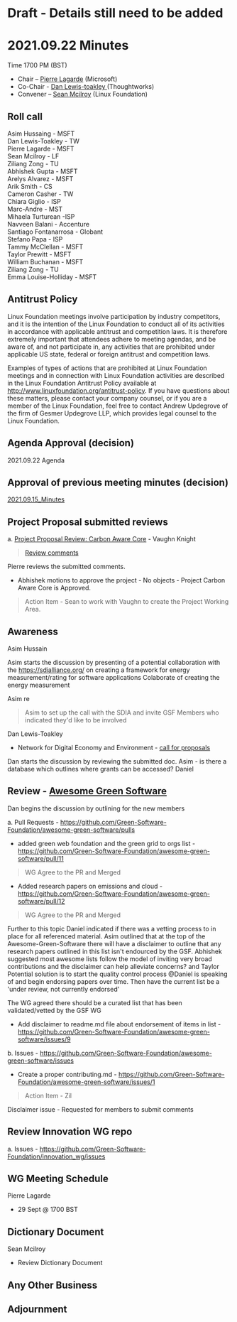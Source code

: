 # Draft - Details still need to be added

# 2021.09.22 Minutes
Time 1700 PM (BST)

- Chair – [Pierre Lagarde](https://www.linkedin.com/in/pierlag/) (Microsoft) 
- Co-Chair - [Dan Lewis-toakley ](https://www.linkedin.com/in/danlewistoakley/) (Thoughtworks)
- Convener – [Sean Mcilroy](https://www.linkedin.com/in/sean-mcilroy-bb3b5548/) (Linux Foundation)
  
## Roll call 

Asim Hussaing - MSFT<br>
Dan Lewis-Toakley - TW<br>
Pierre Lagarde - MSFT<br>
Sean Mcilroy - LF<br>
Ziliang Zong - TU<br>
Abhishek Gupta - MSFT<br>
Arelys Alvarez  - MSFT<br>
Arik Smith - CS <br>
Cameron Casher - TW<br>
Chiara Giglio - ISP<br>
Marc-Andre - MST<br>
Mihaela Turturean -ISP <br>
Navveen Balani - Accenture <br>
Santiago Fontanarrosa - Globant<br>
Stefano Papa - ISP<br>
Tammy McClellan - MSFT <br>
Taylor Prewitt - MSFT <br>
William Buchanan - MSFT<br>
Ziliang Zong - TU<br>
Emma Louise-Holliday - MSFT<br>
  
## Antitrust Policy
Linux Foundation meetings involve participation by industry competitors, and it is the intention of the Linux Foundation to conduct 
all of its activities in accordance with applicable antitrust and competition laws. 
It is therefore extremely important that attendees adhere to meeting agendas, and be aware of, and not participate in, any activities 
that are prohibited under applicable US state, federal or foreign antitrust and competition laws.

Examples of types of actions that are prohibited at Linux Foundation meetings and in connection with Linux Foundation activities are 
described in the Linux Foundation Antitrust Policy available at http://www.linuxfoundation.org/antitrust-policy. 
If you have questions about these matters, please contact your company counsel, or if you are a member of the Linux Foundation, 
feel free to contact Andrew Updegrove of the firm of Gesmer Updegrove LLP, which provides legal counsel to the Linux Foundation.
  
## Agenda Approval (decision) 
2021.09.22 Agenda
  
## Approval of previous meeting minutes (decision)
[2021.09.15_Minutes](https://github.com/Green-Software-Foundation/innovation_wg/blob/main/Agenda_Minutes/20210915_minutes.md)

## Project Proposal submitted reviews

a. [Project Proposal Review: Carbon Aware Core](https://docs.google.com/document/d/1OIRxNh6s4UcLLTumYGaOh4xsh-QdFv5HfNb_IJL-eWc/edit#heading=h.vf8eis1osru9) - Vaughn Knight

> [Review comments](https://github.com/Green-Software-Foundation/innovation_wg/issues/5)

Pierre reviews the submitted comments.

- Abhishek motions to approve the project - No objects - Project Carbon Aware Core is Approved.

> Action Item - Sean to work with Vaughn to create the Project Working Area.

## Awareness

Asim Hussain

Asim starts the discussion by presenting of a potential collaboration with the https://sdialliance.org/ on creating a framework for energy measurement/rating for software applications
Colaborate of creating the energy measurement 

Asim re
> Asim to set up the call with the SDIA and invite GSF Members who indicated they'd like to be involved

Dan Lewis-Toakley
- Network for Digital Economy and Environment - [call for proposals](https://networkdee.org/news/proposal-request-on-indirect-ee-impacts-of-the-digital-economy/)

Dan starts the discussion by reviewing the submitted doc.
Asim - is there a database which outlines where grants can be accessed? Daniel

## Review - [Awesome Green Software](https://github.com/Green-Software-Foundation/awesome-green-software)

Dan begins the discussion by outlining for the new members

a. Pull Requests - https://github.com/Green-Software-Foundation/awesome-green-software/pulls

- added green web foundation and the green grid to orgs list - https://github.com/Green-Software-Foundation/awesome-green-software/pull/11

> WG Agree to the PR and Merged

- Added research papers on emissions and cloud - https://github.com/Green-Software-Foundation/awesome-green-software/pull/12

> WG Agree to the PR and Merged


Further to this topic Daniel indicated if there was a vetting process to in place for all referenced material. Asim outlined that at the top of the Awesome-Green-Software there will have a disclaimer to outline that any research papers outlined in this list isn't endourced by the GSF.
Abhishek suggested most awesome lists follow the model of inviting very broad contributions and the disclaimer can help alleviate concerns? and Taylor Potential solution is to start the quality control process @Daniel is speaking of and begin endorsing papers over time.  Then have the current list be a 'under review, not currently endorsed' 

The WG agreed there should be a curated list that has been validated/vetted by the GSF WG

- Add disclaimer to readme.md file about endorsement of items in list - https://github.com/Green-Software-Foundation/awesome-green-software/issues/9

b. Issues - https://github.com/Green-Software-Foundation/awesome-green-software/issues

- Create a proper contributing.md - https://github.com/Green-Software-Foundation/awesome-green-software/issues/1

> Action Item - Zil

Disclaimer issue - Requested for members to submit comments 

## Review Innovation WG repo

a. Issues - https://github.com/Green-Software-Foundation/innovation_wg/issues

## WG Meeting Schedule
Pierre Lagarde
- 29 Sept @ 1700 BST

## Dictionary Document
Sean Mcilroy
- Review Dictionary Document 

## Any Other Business

## Adjournment
